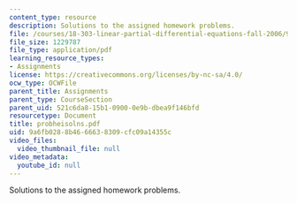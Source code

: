 ```yaml
---
content_type: resource
description: Solutions to the assigned homework problems.
file: /courses/18-303-linear-partial-differential-equations-fall-2006/9a6fb0288b4666638309cfc09a14355c_probheisolns.pdf
file_size: 1229787
file_type: application/pdf
learning_resource_types:
- Assignments
license: https://creativecommons.org/licenses/by-nc-sa/4.0/
ocw_type: OCWFile
parent_title: Assignments
parent_type: CourseSection
parent_uid: 521c6da8-15b1-0900-0e9b-dbea9f146bfd
resourcetype: Document
title: probheisolns.pdf
uid: 9a6fb028-8b46-6663-8309-cfc09a14355c
video_files:
  video_thumbnail_file: null
video_metadata:
  youtube_id: null
---
```

Solutions to the assigned homework problems.